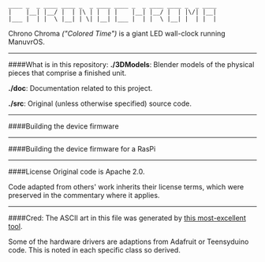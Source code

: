     ____ _  _ ____ ____ _  _ ____ ____ _  _ ____ ____ _  _ ____
    |    |__| |__/ |  | |\ | |  | |    |__| |__/ |  | |\/| |__|
    |___ |  | |  \ |__| | \| |__| |___ |  | |  \ |__| |  | |  |


Chrono Chroma *("Colored Time")* is a giant LED wall-clock running ManuvrOS.


----------------------
####What is in this repository:
**./3DModels**: Blender models of the physical pieces that comprise a finished unit.

**./doc**:  Documentation related to this project.

**./src**:  Original (unless otherwise specified) source code.


----------------------
####Building the device firmware


----------------------
####Building the device firmware for a RasPi



----------------------
####License
Original code is Apache 2.0.

Code adapted from others' work inherits their license terms, which were preserved in the commentary where it applies.


----------------------
####Cred:
The ASCII art in this file was generated by [this most-excellent tool](http://patorjk.com/software/taag).

Some of the hardware drivers are adaptions from Adafruit or Teensyduino code. This is noted in each specific class so derived.
